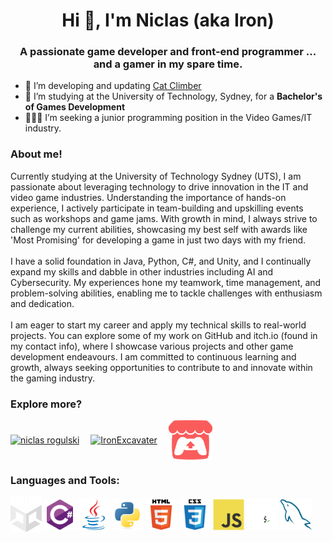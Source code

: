 <h1 align="center">Hi 👋, I'm Niclas (aka Iron)</h1>
<h3 align="center">A passionate game developer and front-end programmer ... and a gamer in my spare time.</h3>
<ul>
  <li>🔭 I’m developing and updating <a href="https://niclas-rogulski.itch.io/cat-climber">Cat Climber</a></li>
  <li>🌱 I’m studying at the University of Technology, Sydney, for a <strong>Bachelor's of Games Development</strong></li>
  <li>👨🏻‍💼 I’m seeking a junior programming position in the Video Games/IT industry.</li>
</ul>
<h3 align="left">About me!</h3>
<p align="left">Currently studying at the University of Technology Sydney (UTS), I am passionate about leveraging technology to drive innovation in the IT and video game industries. Understanding the importance of hands-on experience, I actively participate in team-building and upskilling events such as workshops and game jams. With growth in mind, I always strive to challenge my current abilities, showcasing my best self with awards like 'Most Promising' for developing a game in just two days with my friend.<br><br>I have a solid foundation in Java, Python, C#, and Unity, and I continually expand my skills and dabble in other industries including AI and Cybersecurity. My experiences hone my teamwork, time management, and problem-solving abilities, enabling me to tackle challenges with enthusiasm and dedication.<br><br>I am eager to start my career and apply my technical skills to real-world projects. You can explore some of my work on GitHub and itch.io (found in my contact info), where I showcase various projects and other game development endeavours.
I am committed to continuous learning and growth, always seeking opportunities to contribute to and innovate within the gaming industry.</p>
<h3 align="left">Explore more?</h3>
<p align="left">
  <a href="https://www.linkedin.com/in/niclas-rogulski-459845302"><img title="niclas rogulski" width="70" alt="niclas rogulski" src="https://raw.githubusercontent.com/rahuldkjain/github-profile-readme-generator/master/src/images/icons/Social/linked-in-alt.svg" align="center"></a> 
  <a href="https://github.com/IronExcavater/IronExcavater"><img width="70" alt="IronExcavater" src="https://raw.githubusercontent.com/rahuldkjain/github-profile-readme-generator/master/src/images/icons/Social/github.svg" align="center"></a> 
  <a href="https://niclas-rogulski.itch.io"><img width="70" alt="niclas rogulski" src="https://raw.githubusercontent.com/IronExcavater/IronExcavater/master/icons/itchio-textless-red.svg" align="center"></a> 
</p>
<h3 align="left">Languages and Tools:</h3>
<p align="left">
  <a rel="noreferrer noopener" href="https://unity.com/products/unity-engine"><img width="50" alt="Unity" src="https://raw.githubusercontent.com/IronExcavater/IronExcavater/master/icons/new-unity-white.svg" align="center"></a>
  <a rel="noreferrer noopener" href="https://dotnet.microsoft.com/en-us/languages/csharp"><img width="50" alt="C# icon" src="https://raw.githubusercontent.com/devicons/devicon/master/icons/csharp/csharp-original.svg" align="center"></a>
  <a rel="noreferrer noopener" href="https://www.java.com"><img width="50" alt="Java" src="https://raw.githubusercontent.com/devicons/devicon/master/icons/java/java-original.svg" align="center"></a>
  <a rel="noreferrer noopener" href="https://www.python.org"><img width="50" alt="Python" src="https://raw.githubusercontent.com/devicons/devicon/master/icons/python/python-original.svg" align="center"></a>
  <a rel="noreferrer noopener" href="https://developer.mozilla.org/en-US/docs/Web/HTML"><img width="50" alt="HTML5" src="https://raw.githubusercontent.com/devicons/devicon/master/icons/html5/html5-original-wordmark.svg" align="center"></a>
  <a rel="noreferrer noopener" href="https://developer.mozilla.org/en-US/docs/Web/CSS"><img width="50" alt="CSS3" src="https://raw.githubusercontent.com/devicons/devicon/master/icons/css3/css3-original-wordmark.svg" align="center"></a>
  <a rel="noreferrer noopener" href="https://developer.mozilla.org/en-US/docs/Web/JavaScript"><img width="50" alt="JavaScript" src="https://raw.githubusercontent.com/devicons/devicon/master/icons/javascript/javascript-original.svg" align="center"></a>
  <a rel="noreferrer noopener" href="https://tiswww.case.edu/php/chet/bash/bashtop.html"><img width="50" alt="Bash" src="https://raw.githubusercontent.com/IronExcavater/IronExcavater/master/icons/bash-white.svg" align="center"></a>
  <a rel="noreferrer noopener" href="https://www.mysql.com"><img width="50" alt="MySQL" src="https://raw.githubusercontent.com/devicons/devicon/master/icons/mysql/mysql-original.svg" align="center"></a>
</p>
